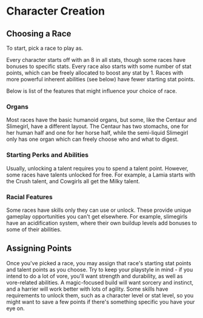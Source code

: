 # Character Creation

## Choosing a Race

To start, pick a race to play as.

Every character starts off with an 8 in all stats, though some races have
bonuses to specific stats. Every race also starts with some number of stat
points, which can be freely allocated to boost any stat by 1. Races with more
powerful inherent abilities (see below) have fewer starting stat points.

Below is list of the features that might influence your choice of race.

### Organs

Most races have the basic humanoid organs, but some, like the Centaur and
Slimegirl, have a different layout. The Centaur has two stomachs, one for her
human half and one for her horse half, while the semi-liquid Slimegirl only has
one organ which can freely choose who and what to digest.

### Starting Perks and Abilities

Usually, unlocking a talent requires you to spend a talent point.
However, some races have talents unlocked for free. For example, a
Lamia starts with the Crush talent, and Cowgirls all get the Milky talent.

### Racial Features

Some races have skills only they can use or unlock. These provide unique
gameplay opportunities you can't get elsewhere. For example, slimegirls have an
acidification system, where their own buildup levels add bonuses to some of
their abilities.

## Assigning Points

Once you've picked a race, you may assign that race's starting stat points and
talent points as you choose. Try to keep your playstyle in mind - if you intend
to do a lot of vore, you'll want strength and durability, as well as
vore-related abilities. A magic-focused build will want sorcery and instinct,
and a harrier will work better with lots of agility. Some skills have
requirements to unlock them, such as a character level or stat level, so you
might want to save a few points if there's something specific you have your eye
on.
